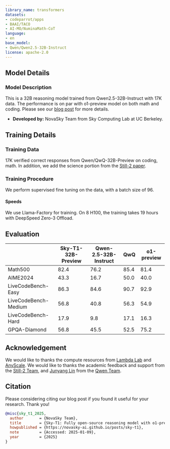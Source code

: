 ```yaml
---
library_name: transformers
datasets:
- codeparrot/apps
- BAAI/TACO
- AI-MO/NuminaMath-CoT
language:
- en
base_model:
- Qwen/Qwen2.5-32B-Instruct
license: apache-2.0
---
```


## Model Details

### Model Description

<!-- Provide a longer summary of what this model is. -->

This is a 32B reasoning model trained from Qwen2.5-32B-Instruct with 17K data. The performance is on par with o1-preview model on both math and coding.
Please see our [blog post](https://novasky-ai.github.io/posts/sky-t1/) for more details.

- **Developed by:** NovaSky Team from Sky Computing Lab at UC Berkeley.

## Training Details

### Training Data

17K verified correct responses from Qwen/QwQ-32B-Preview on coding, math. In addition, we add the science portion from the [Still-2 paper](https://arxiv.org/pdf/2412.09413).

### Training Procedure
We perform supervised fine tuning on the data, with a batch size of 96.

#### Speeds

We use Llama-Factory for training. On 8 H100, the training takes 19 hours with DeepSpeed Zero-3 Offload.


## Evaluation
|               | Sky-T1-32B-Preview | Qwen-2.5-32B-Instruct | QwQ   | o1-preview |
|-----------------------|---------------------|--------|-------|------------|
| Math500              | 82.4                    | 76.2    | 85.4 | 81.4       |
| AIME2024             | 43.3                    | 16.7    | 50.0  | 40.0       |
| LiveCodeBench-Easy   | 86.3                    | 84.6   | 90.7  | 92.9       |
| LiveCodeBench-Medium | 56.8                    | 40.8   | 56.3  | 54.9       |
| LiveCodeBench-Hard   | 17.9                    | 9.8   | 17.1  | 16.3       |
| GPQA-Diamond         | 56.8                    | 45.5   | 52.5  | 75.2       |

## Acknowledgement
We would like to thanks the compute resources from [Lambda Lab](https://lambdalabs.com/service/gpu-cloud?srsltid=AfmBOop5FnmEFTkavVtdZDsLWvHWNg6peXtat-OXJ9MW5GMNsk756PE5) and [AnyScale](https://www.anyscale.com/). We would like to thanks the academic feedback and support from the [Still-2 Team](https://arxiv.org/pdf/2412.09413), and [Junyang Lin](https://justinlin610.github.io/) from the [Qwen Team](https://qwenlm.github.io/). 

## Citation 
Please considering citing our blog post if you found it useful for your research. Thank you!

```bibtex
@misc{sky_t1_2025,
  author       = {NovaSky Team},
  title        = {Sky-T1: Fully open-source reasoning model with o1-preview performance in $450 budget},
  howpublished = {https://novasky-ai.github.io/posts/sky-t1},
  note         = {Accessed: 2025-01-09},
  year         = {2025}
}